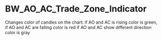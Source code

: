 # BW_AO_AC_Trade_Zone_Indicator
Changes color of candles on the chart: if AO and AC is rising color is green, if AO and AC are falling color is red if AO and AC show different direction color is gray
